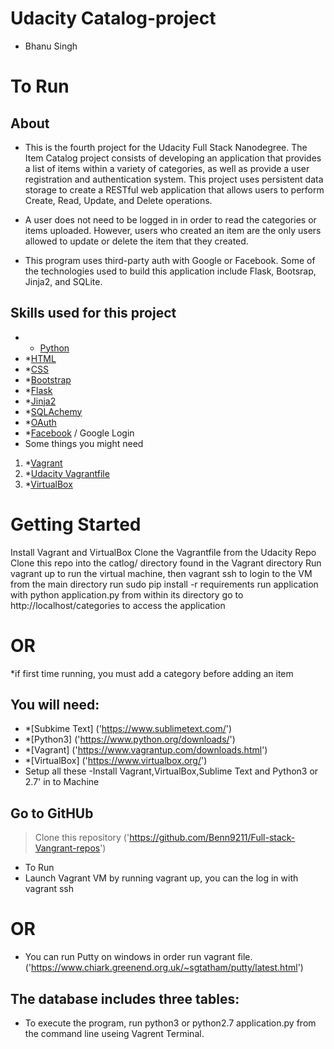 # Udacity Catalog-project 
- Bhanu Singh 
# To Run
## About

- This is the fourth project for the Udacity Full Stack Nanodegree. The Item Catalog project consists of developing an application that provides a list of items within a variety of categories, as well as provide a user registration and authentication system. This project uses persistent data storage to create a RESTful web application that allows users to perform Create, Read, Update, and Delete operations.

- A user does not need to be logged in in order to read the categories or items uploaded. However, users who created an item are the only users allowed to update or delete the item that they created.

- This program uses third-party auth with Google or Facebook. Some of the technologies used to build this application include Flask, Bootsrap, Jinja2, and SQLite.

## Skills used for this project

- * [Python]('https://www.python.org/downloads/')
- *[HTML]('https://www.w3schools.com/html/')
- *[CSS]('https://www.w3schools.com/css/default.asp')
- *[Bootstrap]('http://getbootstrap.com/')
- *[Flask]('http://flask.pocoo.org/')
- *[Jinja2]('http://jinja.pocoo.org/')
- *[SQLAchemy]('https://www.sqlalchemy.org/download.html)
- *[OAuth]('https://developers.google.com/identity/protocols/OAuth2')
- *[Facebook]('https://developers.facebook.com/docs/facebook-login/web')  / Google Login 
- Some things you might need

1. *[Vagrant]('https://www.vagrantup.com/')
2. *[Udacity Vagrantfile]('https://github.com/udacity/fullstack-nanodegree-vm')
3. *[VirtualBox]('https://www.virtualbox.org/wiki/Downloads')

# Getting Started

Install Vagrant and VirtualBox
Clone the Vagrantfile from the Udacity Repo
Clone this repo into the catlog/ directory found in the Vagrant directory
Run vagrant up to run the virtual machine, then vagrant ssh to login to the VM
from the main directory run sudo pip install -r requirements
run application with python application.py from within its directory
go to http://localhost/categories to access the application

# OR

*if first time running, you must add a category before adding an item

## You will need:
  - *[Subkime Text] ('https://www.sublimetext.com/')
  - *[Python3] ('https://www.python.org/downloads/')
  - *[Vagrant] ('https://www.vagrantup.com/downloads.html')
  - *[VirtualBox] ('https://www.virtualbox.org/')
  - Setup all these
  -Install Vagrant,VirtualBox,Sublime Text and Python3 or 2.7' in to Machine  

## Go to GitHUb
   > Clone this repository ('https://github.com/Benn9211/Full-stack-Vangrant-repos')
   - To Run
   - Launch Vagrant VM by running vagrant up, you can the log in with vagrant ssh
   
  # OR
   - You can run Putty on windows in order run vagrant file.('https://www.chiark.greenend.org.uk/~sgtatham/putty/latest.html')

## The database includes three tables:

   - To execute the program, run python3 or python2.7 application.py from the command line useing Vagrent Terminal.
